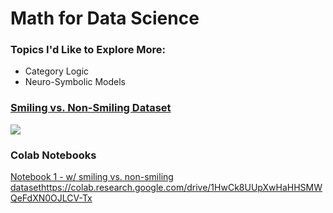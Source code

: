 # Math for Data Science

### Topics I'd Like to Explore More:
  - Category Logic
  - Neuro-Symbolic Models

### [Smiling vs. Non-Smiling Dataset](https://docs.google.com/presentation/d/1LDDAGeMAI8bAQunT5-fR2RQIVdAEHhksmrewBhtb1_g/edit?usp=sharing)

<img src="https://uploads-ssl.webflow.com/5b1d427ae0c922e912eda447/5b567a0c7e0e9823d4098013_letrois.jpg">


### Colab Notebooks
[Notebook 1 - w/ smiling vs. non-smiling dataset](https://colab.research.google.com/drive/1HwCk8UUpXwHaHHSMWQeFdXN0OJLCV-Tx)https://colab.research.google.com/drive/1HwCk8UUpXwHaHHSMWQeFdXN0OJLCV-Tx
